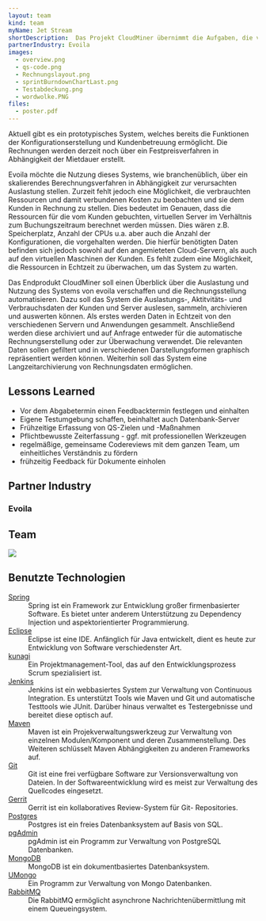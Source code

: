 ```yaml
---
layout: team
kind: team
myName: Jet Stream
shortDescription:  Das Projekt CloudMiner übernimmt die Aufgaben, die vorhandene Software von evoila um zwei Kernkompetenzen zu erweitern. ChargeBack Rechnungserstellung Sammeln und archivieren von rechnungsrelevanten Daten zum Erstellen von rechtskräftigen Rechnungen. Monitoring Echtzeitanzeige von verwendeten Ressourcen Sammeln von Betriebsdaten zur Kostenoptimierung und zum Aufzeigen von Engpässen.
partnerIndustry: Evoila
images:
  - overview.png
  - qs-code.png
  - Rechnungslayout.png
  - sprintBurndownChartLast.png
  - Testabdeckung.png
  - wordwolke.PNG
files:
  - poster.pdf
---
```


<!-- Example 2:
	 1) No divs are used
	 2) Specfic classes are used
	 3) Team group picture only
	 4) No Logo for industry and Team
	-->


<!-- ***************** -->
<!-- Team Description -->
<!-- ***************** -->

<p> Aktuell gibt es ein prototypisches System, welches bereits die Funktionen der Konfigurationserstellung und Kundenbetreuung ermöglicht. Die Rechnungen werden derzeit noch über ein Festpreisverfahren in Abhängigkeit der Mietdauer erstellt.<br />

Evoila möchte die Nutzung dieses Systems, wie branchenüblich, über ein skalierendes Berechnungsverfahren in Abhängigkeit zur verursachten Auslastung stellen. Zurzeit fehlt jedoch eine Möglichkeit, die verbrauchten Ressourcen und damit verbundenen Kosten zu beobachten und sie dem Kunden in Rechnung zu stellen. Dies bedeutet im Genauen, dass die Ressourcen für die vom Kunden gebuchten, virtuellen Server im Verhältnis zum Buchungszeitraum berechnet werden müssen. Dies wären z.B. Speicherplatz, Anzahl der CPUs u.a. aber auch die Anzahl der Konfigurationen, die vorgehalten werden. Die hierfür benötigten Daten befinden sich jedoch sowohl auf den angemieteten Cloud-Servern, als auch auf den virtuellen Maschinen der Kunden. Es fehlt zudem eine Möglichkeit, die Ressourcen in Echtzeit zu überwachen, um das System zu warten.<br />

Das Endprodukt CloudMiner soll einen Überblick über die Auslastung und Nutzung des Systems von evoila verschaffen und die Rechnungsstellung automatisieren. Dazu soll das System die Auslastungs-, Aktitvitäts- und Verbrauchsdaten der Kunden und Server auslesen, sammeln, archivieren und auswerten können. Als erstes werden Daten in Echtzeit von den verschiedenen Servern und Anwendungen gesammelt. Anschließend werden diese archiviert und auf Anfrage entweder für die automatische Rechnungserstellung oder zur Überwachung verwendet. Die relevanten Daten sollen gefiltert und in verschiedenen Darstellungsformen graphisch repräsentiert werden können. Weiterhin soll das System eine Langzeitarchivierung von Rechnungsdaten ermöglichen. </p>


<h2 class="classH2">Lessons Learned</h2>
<ul>
	<li>Vor dem Abgabetermin einen Feedbacktermin festlegen und einhalten</li>
    <li>Eigene Testumgebung schaffen, beinhaltet auch Datenbank-Server</li>
    <li>Frühzeitige Erfassung von QS-Zielen und -Maßnahmen</li>
    <li>Pflichtbewusste Zeiterfassung - ggf. mit professionellen Werkzeugen</li>
    <li>regelmäßige, gemeinsame Codereviews mit dem ganzen Team, um einheitliches Verständnis zu fördern</li>
    <li>frühzeitig Feedback für Dokumente einholen</li>
</ul>


<!-- ***************** -->
<!-- Partner Industry name and logo -->
<!-- ***************** -->

<div class="partnerIndustry">
	<h2>Partner Industry</h2>
	<div>
		<!-- ****** EDIT NAME OF INDUSTRY HERE ******* -->
		<h3>Evoila</h3>
	</div>
	<!-- ****** EDIT IMAGE NAME OF INDUSTRY HERE ******* 
		 ****** NOTE ONLY CHANGE THE NAME ie "reajet.gif" ***** -->
</div>
<div class="clear"></div>


<!-- ***************** -->
<!-- team group pic -->
<!-- ***************** -->

<!-- ******* NEED ONLY IF THERE IS A GROUP PIC OF THE TEAM ******** -->
<div>
	<!-- team picture -->
	<h2>Team</h2>
	<!-- ***** link to big image (OPTIONAL) ****** 
		 ***** CHANGE THE IMAGE NAME ONLY ****** -->
	<a href="{{ "Gruppenbild.JPG" | prepend:'img/' | prepend:folderLink | prepend:site.baseurl }}">
		<!-- small image image to be displayed -->
		<!-- ***** EDIT IMAGE NAME ONLY ***** -->
		<img src="{{ "Gruppenbild.JPG" | prepend:'img/' | prepend:folderLink | prepend:site.baseurl }}">
	</a>
</div>
<div class="clear"></div>



<!-- ******************************* -->
<!-- Techonologies Name, Link-->
<!-- ******************************* -->
<h2 class="classH2">Benutzte Technologien</h2>
<dl>
	<dt><a href="">Spring</a></dt>
	<dd>Spring ist ein Framework zur Entwicklung großer firmenbasierter Software. Es bietet unter anderem Unterstützung zu Dependency Injection und aspektorientierter Programmierung.
	<dt><a href="">Eclipse</a></dt>
	<dd>Eclipse ist eine IDE. Anfänglich für Java entwickelt, dient es heute zur Entwicklung von Software verschiedenster Art.</dd>
	<dt><a href="">kunagi</a></dt> 
	<dd>Ein Projektmanagement-Tool, das auf den Entwicklungsprozess Scrum spezialisiert ist.</dd>
	<dt><a href="">Jenkins</a></dt>
	<dd>Jenkins ist ein webbasiertes System zur Verwaltung von Continuous Integration. Es unterstützt Tools wie Maven und Git und automatische Testtools wie JUnit. Darüber hinaus verwaltet es Testergebnisse und bereitet diese optisch auf.</dd>
	<dt><a href="">Maven</a></dt>
	<dd>Maven ist ein Projekverwaltungswerkzeug zur Verwaltung von einzelnen Modulen/Komponent und deren Zusammenstellung. Des Weiteren schlüsselt Maven Abhängigkeiten zu anderen Frameworks auf.</dd>
	<dt><a href="">Git</a></dt>
	<dd>Git ist eine frei verfügbare Software zur Versionsverwaltung von Dateien. In der 	Softwareentwicklung wird es meist zur Verwaltung des Quellcodes eingesetzt.</dd>
	<dt><a href="">Gerrit</a></dt>
	<dd>Gerrit ist ein kollaboratives Review-System für Git- Repositories.</dd>
	<dt><a href="">Postgres</a></dt>
	<dd>Postgres ist ein freies Datenbanksystem auf Basis von SQL.</dd>
	<dt><a href="">pgAdmin</a></dt>
	<dd>pgAdmin ist ein Programm zur Verwaltung von PostgreSQL Datenbanken.</dd>
	<dt><a href="">MongoDB</a></dt>
	<dd>MongoDB ist ein dokumentbasiertes Datenbanksystem.</dd>
	<dt><a href="">UMongo</a></dt>
	<dd>Ein Programm zur Verwaltung von Mongo Datenbanken.</dd>
	<dt><a href="">RabbitMQ</a></dt> 	
	<dd>Die RabbitMQ ermöglicht asynchrone Nachrichtenübermittlung mit einem Queueingsystem.</dd> 
</dl>